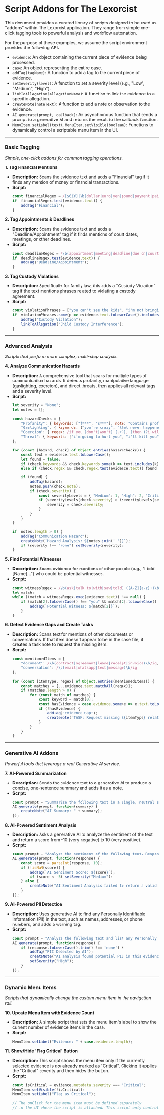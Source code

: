 # Script Addons for The Lexorcist

This document provides a curated library of scripts designed to be used as "addons" within The Lexorcist application. They range from simple one-click tagging tools to powerful analysis and workflow automation.

For the purpose of these examples, we assume the script environment provides the following API:

*   `evidence`: An object containing the current piece of evidence being processed.
*   `case`: An object representing the entire case.
*   `addTag(tagName)`: A function to add a tag to the current piece of evidence.
*   `setSeverity(level)`: A function to set a severity level (e.g., "Low", "Medium", "High").
*   `linkToAllegation(allegationName)`: A function to link the evidence to a specific allegation.
*   `createNote(noteText)`: A function to add a note or observation to the evidence.
*   `AI.generate(prompt, callback)`: An asynchronous function that sends a prompt to a generative AI and returns the result to the callback function.
*   `MenuItem.setLabel(text)`, `MenuItem.setVisible(boolean)`: Functions to dynamically control a scriptable menu item in the UI.

---

### **Basic Tagging**

*Simple, one-click addons for common tagging operations.*

**1. Tag Financial Mentions**
*   **Description:** Scans the evidence text and adds a "Financial" tag if it finds any mention of money or financial transactions.
*   **Script:**
    ```javascript
    const financialRegex = /[$€£¥]|\b(dollar|euro|yen|pound|payment|paid|owe|money)\b/i;
    if (financialRegex.test(evidence.text)) {
        addTag("Financial");
    }
    ```

**2. Tag Appointments & Deadlines**
*   **Description:** Scans the evidence text and adds a "Deadline/Appointment" tag if it finds mentions of court dates, meetings, or other deadlines.
*   **Script:**
    ```javascript
    const deadlineRegex = /\b(appointment|meeting|deadline|due on|court date)\b/i;
    if (deadlineRegex.test(evidence.text)) {
        addTag("Deadline/Appointment");
    }
    ```

**3. Tag Custody Violations**
*   **Description:** Specifically for family law, this adds a "Custody Violation" tag if the text mentions phrases related to violating a custody agreement.
*   **Script:**
    ```javascript
    const violationPhrases = ["you can't see the kids", "i'm not bringing him back", "it's not your weekend"];
    if (violationPhrases.some(p => evidence.text.toLowerCase().includes(p))) {
        addTag("Custody Violation");
        linkToAllegation("Child Custody Interference");
    }
    ```

---

### **Advanced Analysis**

*Scripts that perform more complex, multi-step analysis.*

**4. Analyze Communication Hazards**
*   **Description:** A comprehensive tool that scans for multiple types of communication hazards. It detects profanity, manipulative language (gaslighting, coercion), and direct threats, then applies all relevant tags and a severity level.
*   **Script:**
    ```javascript
    let severity = "None";
    let notes = [];

    const hazardChecks = {
        "Profanity": { keywords: ["f***", "s***"], note: "Contains profanity." },
        "Gaslighting": { keywords: ["you're crazy", "that never happened"], note: "Contains potential gaslighting phrases.", severity: "Medium" },
        "Coercion": { regex: /if you (don't|won't) (.+?), (then )?i will (.+)/i, note: "Contains a coercive 'if-then' statement.", severity: "High" },
        "Threat": { keywords: ["i'm going to hurt you", "i'll kill you"], note: "Contains a direct threat of violence.", severity: "Critical" }
    };

    for (const [hazard, check] of Object.entries(hazardChecks)) {
        const text = evidence.text.toLowerCase();
        let found = false;
        if (check.keywords && check.keywords.some(k => text.includes(k))) found = true;
        else if (check.regex && check.regex.test(evidence.text)) found = true;

        if (found) {
            addTag(hazard);
            notes.push(check.note);
            if (check.severity) {
                const severityLevels = { "Medium": 1, "High": 2, "Critical": 3 };
                if (severityLevels[check.severity] > (severityLevels[severity] || 0)) {
                    severity = check.severity;
                }
            }
        }
    }

    if (notes.length > 0) {
        addTag("Communication Hazard");
        createNote(`Hazard Analysis: ${notes.join(' ')}`);
        if (severity !== "None") setSeverity(severity);
    }
    ```

**5. Find Potential Witnesses**
*   **Description:** Scans evidence for mentions of other people (e.g., "I told [Name]...") who could be potential witnesses.
*   **Script:**
    ```javascript
    const witnessRegex = /\b(ask|talk to|with|saw|told) ([A-Z][a-z]+)\b/g;
    let match;
    while ((match = witnessRegex.exec(evidence.text)) !== null) {
        if (match[2].toLowerCase() !== "you" && match[2].toLowerCase() !== "me") {
            addTag(`Potential Witness: ${match[2]}`);
        }
    }
    ```

**6. Detect Evidence Gaps and Create Tasks**
*   **Description:** Scans text for mentions of other documents or conversations. If that item doesn't appear to be in the case file, it creates a task note to request the missing item.
*   **Script:**
    ```javascript
    const mentionedItems = {
        "document": /\b(contract|agreement|lease|receipt|invoice)\b/ig,
        "conversation": /\b(email|whatsapp|text|message)\b/ig
    };

    for (const [itemType, regex] of Object.entries(mentionedItems)) {
        const matches = [...evidence.text.matchAll(regex)];
        if (matches.length > 0) {
            for (const match of matches) {
                const keyword = match[0];
                const hasEvidence = case.evidence.some(e => e.text.toLowerCase().includes(keyword));
                if (!hasEvidence) {
                    addTag("Evidence Gap");
                    createNote(`TASK: Request missing ${itemType} related to '${keyword}' from evidence dated ${evidence.metadata.date}`);
                }
            }
        }
    }
    ```

---

### **Generative AI Addons**

*Powerful tools that leverage a real Generative AI service.*

**7. AI-Powered Summarization**
*   **Description:** Sends the evidence text to a generative AI to produce a concise, one-sentence summary and adds it as a note.
*   **Script:**
    ```javascript
    const prompt = "Summarize the following text in a single, neutral sentence: \n\n" + evidence.text;
    AI.generate(prompt, function(summary) {
        createNote("AI Summary: " + summary);
    });
    ```

**8. AI-Powered Sentiment Analysis**
*   **Description:** Asks a generative AI to analyze the sentiment of the text and return a score from -10 (very negative) to 10 (very positive).
*   **Script:**
    ```javascript
    const prompt = "Analyze the sentiment of the following text. Respond with only a number from -10 to 10, where -10 is extremely negative and 10 is extremely positive. Text: \n\n" + evidence.text;
    AI.generate(prompt, function(response) {
        const score = parseInt(response, 10);
        if (!isNaN(score)) {
            addTag(`AI Sentiment Score: ${score}`);
            if (score < -5) setSeverity("Medium");
        } else {
            createNote("AI Sentiment Analysis failed to return a valid score.");
        }
    });
    ```

**9. AI-Powered PII Detection**
*   **Description:** Uses generative AI to find any Personally Identifiable Information (PII) in the text, such as names, addresses, or phone numbers, and adds a warning tag.
*   **Script:**
    ```javascript
    const prompt = "Analyze the following text and list any Personally Identifiable Information (like names, addresses, phone numbers, emails, social security numbers) that you find. If you find none, respond with only the word 'None'. Text:\n\n" + evidence.text;
    AI.generate(prompt, function(response) {
        if (response.toLowerCase().trim() !== 'none') {
            addTag("PII Detected by AI");
            createNote("AI analysis found potential PII in this evidence: " + response);
            setSeverity("High");
        }
    });
    ```

---

### **Dynamic Menu Items**

*Scripts that dynamically change the custom menu item in the navigation rail.*

**10. Update Menu Item with Evidence Count**
*   **Description:** A simple script that sets the menu item's label to show the current number of evidence items in the case.
*   **Script:**
    ```javascript
    MenuItem.setLabel("Evidence: " + case.evidence.length);
    ```

**11. Show/Hide 'Flag Critical' Button**
*   **Description:** This script shows the menu item only if the currently selected evidence is *not* already marked as "Critical". Clicking it applies the "Critical" severity and then hides the button.
*   **Script:**
    ```javascript
    const isCritical = evidence.metadata.severity === "Critical";
    MenuItem.setVisible(!isCritical);
    MenuItem.setLabel("Flag as Critical");

    // The onClick for the menu item must be defined separately
    // in the UI where the script is attached. This script only controls the appearance.
    ```
